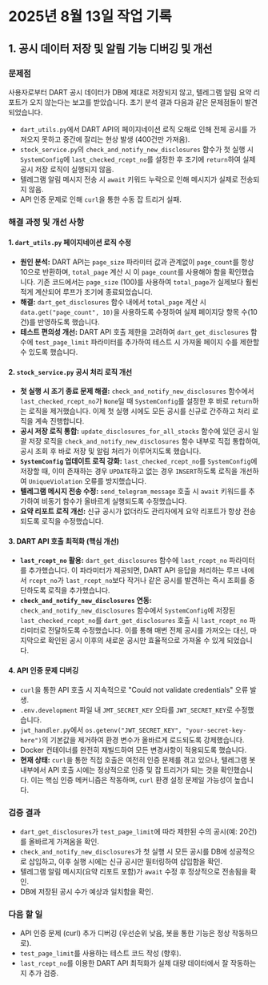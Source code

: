 # 2025년 8월 13일 작업 기록

## 1. 공시 데이터 저장 및 알림 기능 디버깅 및 개선

### 문제점
사용자로부터 DART 공시 데이터가 DB에 제대로 저장되지 않고, 텔레그램 알림 요약 리포트가 오지 않는다는 보고를 받았습니다. 초기 분석 결과 다음과 같은 문제점들이 발견되었습니다.
*   `dart_utils.py`에서 DART API의 페이지네이션 로직 오해로 인해 전체 공시를 가져오지 못하고 중간에 잘리는 현상 발생 (400건만 가져옴).
*   `stock_service.py`의 `check_and_notify_new_disclosures` 함수가 첫 실행 시 `SystemConfig`에 `last_checked_rcept_no`를 설정한 후 조기에 `return`하여 실제 공시 저장 로직이 실행되지 않음.
*   텔레그램 알림 메시지 전송 시 `await` 키워드 누락으로 인해 메시지가 실제로 전송되지 않음.
*   API 인증 문제로 인해 `curl`을 통한 수동 잡 트리거 실패.

### 해결 과정 및 개선 사항

#### 1. `dart_utils.py` 페이지네이션 로직 수정
*   **원인 분석:** DART API는 `page_size` 파라미터 값과 관계없이 `page_count`를 항상 10으로 반환하며, `total_page` 계산 시 이 `page_count`를 사용해야 함을 확인했습니다. 기존 코드에서는 `page_size` (100)를 사용하여 `total_page`가 실제보다 훨씬 적게 계산되어 루프가 조기에 종료되었습니다.
*   **해결:** `dart_get_disclosures` 함수 내에서 `total_page` 계산 시 `data.get("page_count", 10)`을 사용하도록 수정하여 실제 페이지당 항목 수(10건)를 반영하도록 했습니다.
*   **테스트 편의성 개선:** DART API 호출 제한을 고려하여 `dart_get_disclosures` 함수에 `test_page_limit` 파라미터를 추가하여 테스트 시 가져올 페이지 수를 제한할 수 있도록 했습니다.

#### 2. `stock_service.py` 공시 처리 로직 개선
*   **첫 실행 시 조기 종료 문제 해결:** `check_and_notify_new_disclosures` 함수에서 `last_checked_rcept_no`가 `None`일 때 `SystemConfig`를 설정한 후 바로 `return`하는 로직을 제거했습니다. 이제 첫 실행 시에도 모든 공시를 신규로 간주하고 처리 로직을 계속 진행합니다.
*   **공시 저장 로직 통합:** `update_disclosures_for_all_stocks` 함수에 있던 공시 일괄 저장 로직을 `check_and_notify_new_disclosures` 함수 내부로 직접 통합하여, 공시 조회 후 바로 저장 및 알림 처리가 이루어지도록 했습니다.
*   **`SystemConfig` 업데이트 로직 강화:** `last_checked_rcept_no`를 `SystemConfig`에 저장할 때, 이미 존재하는 경우 `UPDATE`하고 없는 경우 `INSERT`하도록 로직을 개선하여 `UniqueViolation` 오류를 방지했습니다.
*   **텔레그램 메시지 전송 수정:** `send_telegram_message` 호출 시 `await` 키워드를 추가하여 비동기 함수가 올바르게 실행되도록 수정했습니다.
*   **요약 리포트 로직 개선:** 신규 공시가 없더라도 관리자에게 요약 리포트가 항상 전송되도록 로직을 수정했습니다.

#### 3. DART API 호출 최적화 (핵심 개선)
*   **`last_rcept_no` 활용:** `dart_get_disclosures` 함수에 `last_rcept_no` 파라미터를 추가했습니다. 이 파라미터가 제공되면, DART API 응답을 처리하는 루프 내에서 `rcept_no`가 `last_rcept_no`보다 작거나 같은 공시를 발견하는 즉시 조회를 중단하도록 로직을 추가했습니다.
*   **`check_and_notify_new_disclosures` 연동:** `check_and_notify_new_disclosures` 함수에서 `SystemConfig`에 저장된 `last_checked_rcept_no`를 `dart_get_disclosures` 호출 시 `last_rcept_no` 파라미터로 전달하도록 수정했습니다. 이를 통해 매번 전체 공시를 가져오는 대신, 마지막으로 확인된 공시 이후의 새로운 공시만 효율적으로 가져올 수 있게 되었습니다.

#### 4. API 인증 문제 디버깅
*   `curl`을 통한 API 호출 시 지속적으로 "Could not validate credentials" 오류 발생.
*   `.env.development` 파일 내 `JMT_SECRET_KEY` 오타를 `JWT_SECRET_KEY`로 수정했습니다.
*   `jwt_handler.py`에서 `os.getenv("JWT_SECRET_KEY", "your-secret-key-here")`의 기본값을 제거하여 환경 변수가 올바르게 로드되도록 강제했습니다.
*   Docker 컨테이너를 완전히 재빌드하여 모든 변경사항이 적용되도록 했습니다.
*   **현재 상태:** `curl`을 통한 직접 호출은 여전히 인증 문제를 겪고 있으나, 텔레그램 봇 내부에서 API 호출 시에는 정상적으로 인증 및 잡 트리거가 되는 것을 확인했습니다. 이는 핵심 인증 메커니즘은 작동하며, `curl` 환경 설정 문제일 가능성이 높습니다.

### 검증 결과
*   `dart_get_disclosures`가 `test_page_limit`에 따라 제한된 수의 공시(예: 20건)를 올바르게 가져옴을 확인.
*   `check_and_notify_new_disclosures`가 첫 실행 시 모든 공시를 DB에 성공적으로 삽입하고, 이후 실행 시에는 신규 공시만 필터링하여 삽입함을 확인.
*   텔레그램 알림 메시지(요약 리포트 포함)가 `await` 수정 후 정상적으로 전송됨을 확인.
*   DB에 저장된 공시 수가 예상과 일치함을 확인.

### 다음 할 일
*   API 인증 문제 (curl) 추가 디버깅 (우선순위 낮음, 봇을 통한 기능은 정상 작동하므로).
*   `test_page_limit`를 사용하는 테스트 코드 작성 (향후).
*   `last_rcept_no`를 이용한 DART API 최적화가 실제 대량 데이터에서 잘 작동하는지 추가 검증.
